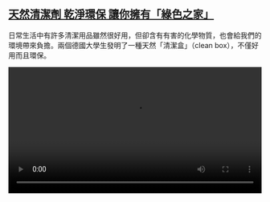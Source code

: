 <!--1642951023000-->
[天然清潔劑  乾淨環保 讓你擁有「綠色之家」](https://www.dw.com/zh/%E5%A4%A9%E7%84%B6%E6%B8%85%E6%BD%94%E5%8A%91%20%20%E4%B9%BE%E6%B7%A8%E7%92%B0%E4%BF%9D%20%E8%AE%93%E4%BD%A0%E6%93%81%E6%9C%89%E3%80%8C%E7%B6%A0%E8%89%B2%E4%B9%8B%E5%AE%B6%E3%80%8D%20/a-60131270)
------

<p>日常生活中有許多清潔用品雖然很好用，但卻含有有害的化學物質，也會給我們的環境帶來負擔。兩個德國大學生發明了一種天然「清潔盒」（clean box），不僅好用而且環保。 </small></p><video src="https://tvdownloaddw-a.akamaihd.net/dwtv_video/flv/vdt_zh/2021/bchi211214_002_bchi_211214_cleaning_01r_sd_sor.mp4" controls style="width:100%"></video>
